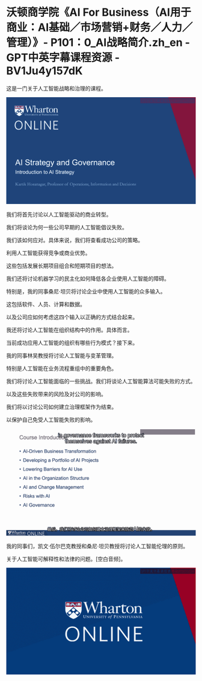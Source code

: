 # 沃顿商学院《AI For Business（AI用于商业：AI基础／市场营销+财务／人力／管理）》- P101：0_AI战略简介.zh_en - GPT中英字幕课程资源 - BV1Ju4y157dK

这是一门关于人工智能战略和治理的课程。

![](img/edb707a9d4aaa567ee1914ccd835b37f_1.png)

我们将首先讨论以人工智能驱动的商业转型。

我们将谈论为何一些公司早期的人工智能倡议失败。

我们该如何应对。具体来说，我们将查看成功公司的策略。

利用人工智能获得竞争或商业优势。

这些包括发展长期项目组合和短期项目的想法。

我们还将讨论机器学习的民主化如何降低各企业使用人工智能的障碍。

特别是，我的同事桑尼·坦贝将讨论企业中使用人工智能的众多输入。

这包括软件、人员、计算和数据。

以及公司应如何考虑这四个输入以正确的方式结合起来。

我还将讨论人工智能在组织结构中的作用。具体而言。

当前成功应用人工智能的组织有哪些行为模式？接下来。

我的同事林吴教授将讨论人工智能与变革管理。

特别是人工智能在业务流程重组中的重要角色。

我们将讨论人工智能面临的一些挑战。我们将谈论人工智能算法可能失败的方式。

以及这些失败带来的风险及对公司的影响。

我们将以讨论公司如何建立治理框架作为结束。

以保护自己免受人工智能失败的影响。

![](img/edb707a9d4aaa567ee1914ccd835b37f_3.png)

我的同事们，凯文·伍尔巴克教授和桑尼·坦贝教授将讨论人工智能伦理的原则。

关于人工智能可解释性和法律的问题。[空白音频]。

![](img/edb707a9d4aaa567ee1914ccd835b37f_5.png)
